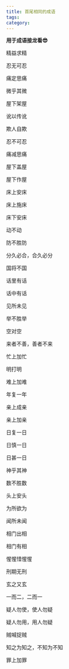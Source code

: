 ```yaml
---
title: 首尾相同的成语
tags: 
category: 
---
```


**用于成语接龙看😎**

精益求精

忍无可忍

痛定思痛

微乎其微

屋下架屋

讹以传讹

欺人自欺

忍不可忍

痛减思痛

屋下盖屋

屋下作屋

床上安床

床上施床

床下安床

动不动

防不胜防

分久必合，合久必分

国将不国

话里有话

话中有话

见所未见

举不胜举

空对空

来者不善，善者不来

忙上加忙

明打明

难上加难

年复一年

亲上成亲

亲上加亲

日复一日

日慎一日

日甚一日

神乎其神

数不胜数

头上安头

为所欲为

闻所未闻

相门出相

相门有相

惺惺惜惺惺

刑期无刑

玄之又玄

一而二，二而一

疑人勿使，使人勿疑

疑人勿用，用人勿疑

贼喊捉贼

知之为知之，不知为不知

罪上加罪
